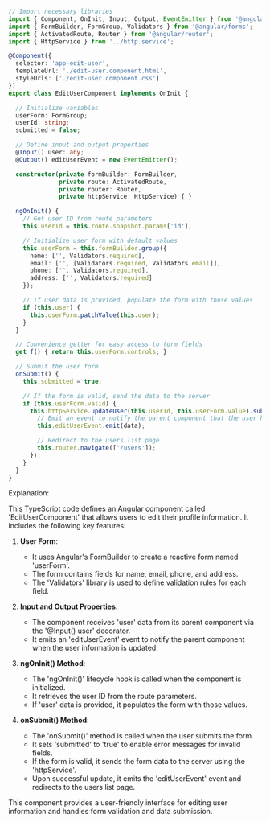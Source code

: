 ```typescript
// Import necessary libraries
import { Component, OnInit, Input, Output, EventEmitter } from '@angular/core';
import { FormBuilder, FormGroup, Validators } from '@angular/forms';
import { ActivatedRoute, Router } from '@angular/router';
import { HttpService } from '../http.service';

@Component({
  selector: 'app-edit-user',
  templateUrl: './edit-user.component.html',
  styleUrls: ['./edit-user.component.css']
})
export class EditUserComponent implements OnInit {

  // Initialize variables
  userForm: FormGroup;
  userId: string;
  submitted = false;

  // Define input and output properties
  @Input() user: any;
  @Output() editUserEvent = new EventEmitter();

  constructor(private formBuilder: FormBuilder,
              private route: ActivatedRoute,
              private router: Router,
              private httpService: HttpService) { }

  ngOnInit() {
    // Get user ID from route parameters
    this.userId = this.route.snapshot.params['id'];

    // Initialize user form with default values
    this.userForm = this.formBuilder.group({
      name: ['', Validators.required],
      email: ['', [Validators.required, Validators.email]],
      phone: ['', Validators.required],
      address: ['', Validators.required]
    });

    // If user data is provided, populate the form with those values
    if (this.user) {
      this.userForm.patchValue(this.user);
    }
  }

  // Convenience getter for easy access to form fields
  get f() { return this.userForm.controls; }

  // Submit the user form
  onSubmit() {
    this.submitted = true;

    // If the form is valid, send the data to the server
    if (this.userForm.valid) {
      this.httpService.updateUser(this.userId, this.userForm.value).subscribe((data) => {
        // Emit an event to notify the parent component that the user has been edited
        this.editUserEvent.emit(data);

        // Redirect to the users list page
        this.router.navigate(['/users']);
      });
    }
  }
}
```

Explanation:

This TypeScript code defines an Angular component called 'EditUserComponent' that allows users to edit their profile information. It includes the following key features:

1. **User Form**:
   - It uses Angular's FormBuilder to create a reactive form named 'userForm'.
   - The form contains fields for name, email, phone, and address.
   - The 'Validators' library is used to define validation rules for each field.

2. **Input and Output Properties**:
   - The component receives 'user' data from its parent component via the '@Input() user' decorator.
   - It emits an 'editUserEvent' event to notify the parent component when the user information is updated.

3. **ngOnInit() Method**:
   - The 'ngOnInit()' lifecycle hook is called when the component is initialized.
   - It retrieves the user ID from the route parameters.
   - If 'user' data is provided, it populates the form with those values.

4. **onSubmit() Method**:
   - The 'onSubmit()' method is called when the user submits the form.
   - It sets 'submitted' to 'true' to enable error messages for invalid fields.
   - If the form is valid, it sends the form data to the server using the 'httpService'.
   - Upon successful update, it emits the 'editUserEvent' event and redirects to the users list page.

This component provides a user-friendly interface for editing user information and handles form validation and data submission.